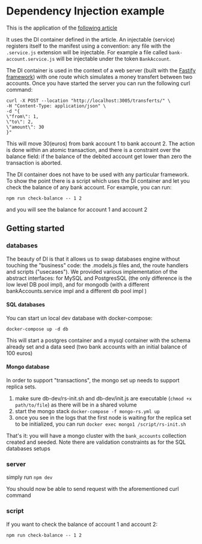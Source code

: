 # Dependency Injection example

This is the application of the [following article]()

It uses the DI container defined in the article. An injectable (service) registers itself to the manifest using a convention:
any file with the ``.service.js`` extension will be injectable. For example a file called ``bank-account.service.js`` will be injectable under the token ``BankAccount``.  

The DI container is used in the context of a web server (built with the [Fastify framework](https://www.fastify.io/)) with one route which simulates a money transfert between two accounts. Once you have started the server you can run the following curl command:

```shell
curl -X POST --location "http://localhost:3005/transferts/" \
-H "Content-Type: application/json" \
-d "{
\"from\": 1,
\"to\": 2,
\"amount\": 30
}"
```

This will move 30(euros) from bank account 1 to bank account 2. 
The action is done within an atomic transaction, and there is a constraint over the balance field: if the balance of the debited account get lower than zero the transaction is aborted.

The DI container does not have to be used with any particular framework. To show the point there is a script which uses the DI container and let you check the balance of any bank account. For example, you can run: 

``npm run check-balance -- 1 2``

and you will see the balance for account 1 and account 2

## Getting started

### databases

The beauty of DI is that it allows us to swap databases engine without touching the "business" code: the .models.js files and, the route handlers and scripts ("usecases").
We provided various implementation of the abstract interfaces: for MySQL and PostgresSQL (the only difference is the low level DB pool impl), and for mongodb (with a different bankAccounts.service impl and a different db pool impl )

#### SQL databases

You can start un local dev database with docker-compose:

``docker-compose up -d db``

This will start a postgres container and a mysql container with the schema already set and a data seed (two bank accounts with an initial balance of 100 euros)

#### Mongo database

In order to support "transactions", the mongo set up needs to support replica sets.

1. make sure db-dev/rs-init.sh and db-dev/init.js are executable (``chmod +x path/to/file``) as there will be in a shared volume
2. start the mongo stack ``docker-compose -f mongo-rs.yml up``
3. once you see in the logs that the first node is waiting for the replica set to be initialized, you can run ``docker exec mongo1 /script/rs-init.sh``

That's it: you will have a mongo cluster with the ``bank_accounts`` collection created and seeded. Note there are validation constraints as for the SQL databases setups 

### server

simply run ``npm dev``

You should now be able to send request with the aforementioned curl command

### script

If you want to check the balance of account 1 and account 2:

``npm run check-balance -- 1 2``
